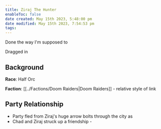 ```yaml
---
title: Ziraj The Hunter
enableToc: false
date created: May 15th 2023, 5:48:00 pm
date modified: May 15th 2023, 7:54:53 pm
tags: 
---
```

Done the way I'm supposed to

Dragged in

## Background
**Race**: Half Orc

**Faction**: [[../Factions/Doom Raiders|Doom Raiders]] - relative style of link

## Party Relationship
- Party fled from Ziraj's huge arrow bolts through the city as
- Chad and Ziraj struck up a friendship -
